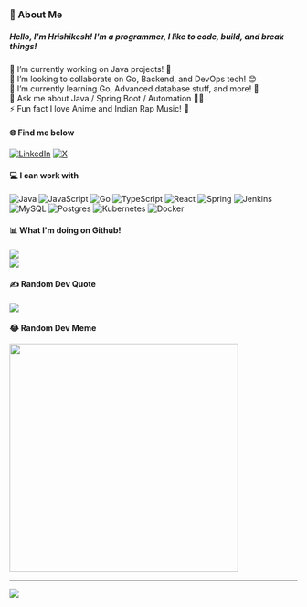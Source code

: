 ### 💫 About Me

##### Hello, I'm Hrishikesh! I'm a programmer, I like to code, build, and break things!

🔭 I’m currently working on Java projects! 🚋<br>👯 I’m looking to collaborate on Go, Backend, and DevOps tech! 😊<br>🌱 I’m currently learning Go, Advanced database stuff, and more! 🌠<br>💬 Ask me about Java / Spring Boot / Automation 🐱‍🏍<br>⚡ Fun fact I love Anime and Indian Rap Music! 👀


#### 🌐 Find me below
[![LinkedIn](https://img.shields.io/badge/LinkedIn-%230077B5.svg?logo=linkedin&logoColor=white)](https://linkedin.com/in/itishrishikesh) [![X](https://img.shields.io/badge/X-black.svg?logo=X&logoColor=white)](https://x.com/itishrishikesh) 

#### 💻 I can work with
![Java](https://img.shields.io/badge/java-%23ED8B00.svg?style=flat&logo=openjdk&logoColor=white) ![JavaScript](https://img.shields.io/badge/javascript-%23323330.svg?style=flat&logo=javascript&logoColor=%23F7DF1E) ![Go](https://img.shields.io/badge/go-%2300ADD8.svg?style=flat&logo=go&logoColor=white) ![TypeScript](https://img.shields.io/badge/typescript-%23007ACC.svg?style=flat&logo=typescript&logoColor=white) ![React](https://img.shields.io/badge/react-%2320232a.svg?style=flat&logo=react&logoColor=%2361DAFB) ![Spring](https://img.shields.io/badge/spring-%236DB33F.svg?style=flat&logo=spring&logoColor=white) ![Jenkins](https://img.shields.io/badge/jenkins-%232C5263.svg?style=flat&logo=jenkins&logoColor=white) ![MySQL](https://img.shields.io/badge/mysql-%2300000f.svg?style=flat&logo=mysql&logoColor=white) ![Postgres](https://img.shields.io/badge/postgres-%23316192.svg?style=flat&logo=postgresql&logoColor=white) ![Kubernetes](https://img.shields.io/badge/kubernetes-%23326ce5.svg?style=flat&logo=kubernetes&logoColor=white) ![Docker](https://img.shields.io/badge/docker-%230db7ed.svg?style=flat&logo=docker&logoColor=white)
#### 📊 What I'm doing on Github!
<!-- ![](https://github-readme-stats.vercel.app/api?username=itishrishikesh&theme=vue&hide_border=false&include_all_commits=true&count_private=true)<br/> -->
![](https://github-readme-streak-stats.herokuapp.com/?user=itishrishikesh&theme=vue&hide_border=false)<br/>
![](https://github-readme-stats.vercel.app/api/top-langs/?username=itishrishikesh&theme=vue&hide_border=false&include_all_commits=true&count_private=true&layout=compact)

#### ✍️ Random Dev Quote
![](https://quotes-github-readme.vercel.app/api?type=horizontal&theme=tokyonight)

#### 😂 Random Dev Meme
<img src='https://randommeme-five.vercel.app/' style="height: 400px;"/>

---
[![](https://visitcount.itsvg.in/api?id=itishrishikesh&icon=0&color=0)](https://visitcount.itsvg.in)

<!-- Created with GPRM ( https://gprm.itsvg.in ) -->
